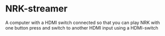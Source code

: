 # NRK-streamer
A computer with a HDMI switch connected so that you can play NRK with one button press and switch to another HDMI input using a HDMI-switch
